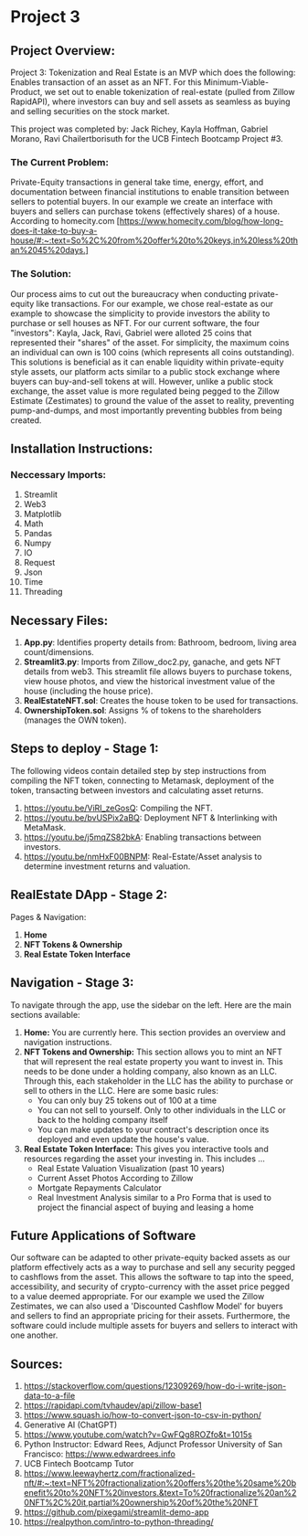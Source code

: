 # Project 3
## Project Overview: 

Project 3: Tokenization and Real Estate is an MVP which does the following: Enables transaction of an asset as an NFT. For this Minimum-Viable-Product, we set out to enable tokenization of real-estate (pulled from Zillow RapidAPI), where investors can buy and sell assets as seamless as buying and selling securities on the stock market. 

This project was completed by: Jack Richey, Kayla Hoffman, Gabriel Morano, Ravi Chailertborisuth for the UCB Fintech Bootcamp Project #3. 

### The Current Problem: 
Private-Equity transactions in general take time, energy, effort, and documentation between financial institutions to enable transition between sellers to potential buyers. In our example we create an interface with buyers and sellers can purchase tokens (effectively shares) of a house. According to homecity.com [https://www.homecity.com/blog/how-long-does-it-take-to-buy-a-house/#:~:text=So%2C%20from%20offer%20to%20keys,in%20less%20than%2045%20days.]

### The Solution: 
Our process aims to cut out the bureaucracy when conducting private-equity like transactions. For our example, we chose real-estate as our example to showcase the simplicity to provide investors the ability to purchase or sell houses as NFT. For our current software, the four "investors": Kayla, Jack, Ravi, Gabriel were alloted 25 coins that represented their "shares" of the asset. For simplicity, the maximum coins an individual can own is 100 coins (which represents all coins outstanding). This solutions is beneficial as it can enable liquidity within private-equity style assets, our platform acts similar to a public stock exchange where buyers can buy-and-sell tokens at will. However, unlike a public stock exchange, the asset value is more regulated being pegged to the Zillow Estimate (Zestimates) to ground the value of the asset to reality, preventing pump-and-dumps, and most importantly preventing bubbles from being created. 


## Installation Instructions:
### Neccessary Imports: 
1. Streamlit
2. Web3
3. Matplotlib
4. Math
5. Pandas
6. Numpy
7. IO
8. Request
9. Json
10. Time
11. Threading

## Necessary Files: 
1. **App.py**: Identifies property details from: Bathroom, bedroom, living area count/dimensions. 
2. **Streamlit3.py**: Imports from Zillow_doc2.py, ganache, and gets NFT details from web3. This streamlit file allows buyers to purchase tokens, view house photos, and view the historical investment value of the house (including the house price).
3. **RealEstateNFT.sol**: Creates the house token to be used for transactions.
4. **OwnershipToken.sol**: Assigns % of tokens to the shareholders (manages the OWN token). 

## Steps to deploy - Stage 1:
The following videos contain detailed step by step instructions from compiling the NFT token, connecting to Metamask, deployment of the token, transacting between investors and calculating asset returns.
1. https://youtu.be/ViRI_zeGosQ: Compiling the NFT. 
2. https://youtu.be/bvUSPix2aBQ: Deployment NFT & Interlinking with MetaMask.
3. https://youtu.be/j5mqZS82bkA: Enabling transactions between investors.
4. https://youtu.be/nmHxF00BNPM: Real-Estate/Asset analysis to determine investment returns and valuation.
   
## RealEstate DApp - Stage 2:
Pages & Navigation: 
1. **Home**
2. **NFT Tokens & Ownership**
3. **Real Estate Token Interface**

## Navigation - Stage 3:
To navigate through the app, use the sidebar on the left. Here are the main sections available:
1. **Home:** You are currently here. This section provides an overview and navigation instructions.
2. **NFT Tokens and Ownership:** This section allows you to mint an NFT that will represent the real estate property you want to invest in.
This needs to be done under a holding company, also known as an LLC. Through this, each stakeholder in the LLC has the ability to purchase or sell to others in the LLC.
Here are some basic rules: 
   - You can only buy 25 tokens out of 100 at a time 
   - You can not sell to yourself. Only to other individuals in the LLC or back to the holding company itself
   - You can make updates to your contract's description once its deployed and even update the house's value.
3. **Real Estate Token Interface:** This gives you interactive tools and resources regarding the asset your investing in. This includes ... 
   - Real Estate Valuation Visualization (past 10 years)
   - Current Asset Photos According to Zillow 
   - Mortgate Repayments Calculator 
   - Real Investment Analysis similar to a Pro Forma that is used to project the financial aspect of buying and leasing a home 


## Future Applications of Software 
Our software can be adapted to other private-equity backed assets as our platform effectively acts as a way to purchase and sell any security pegged to cashflows from the asset. This allows the software to tap into the speed, accessibility, and security of crypto-currency with the asset price pegged to a value deemed appropriate. For our example we used the Zillow Zestimates, we can also used a 'Discounted Cashflow Model' for buyers and sellers to find an appropriate pricing for their assets. Furthermore, the software could include multiple assets for buyers and sellers to interact with one another. 

## Sources: 
1. https://stackoverflow.com/questions/12309269/how-do-i-write-json-data-to-a-file
2. https://rapidapi.com/tvhaudev/api/zillow-base1
3. https://www.squash.io/how-to-convert-json-to-csv-in-python/
5. Generative AI (ChatGPT) 
6. https://www.youtube.com/watch?v=GwFQg8ROZfo&t=1015s
7. Python Instructor: Edward Rees, Adjunct Professor University of San Francisco: https://www.edwardrees.info
8. UCB Fintech Bootcamp Tutor
9. https://www.leewayhertz.com/fractionalized-nft/#:~:text=NFT%20fractionalization%20offers%20the%20same%20benefit%20to%20NFT%20investors.&text=To%20fractionalize%20an%20NFT%2C%20it,partial%20ownership%20of%20the%20NFT
10. https://github.com/pixegami/streamlit-demo-app
11. https://realpython.com/intro-to-python-threading/ 





